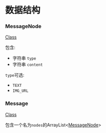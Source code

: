 # 数据结构

### MessageNode

[Class](../src/main/java/top/catium/csp/game/message/MessageNode.java)

包含:
+ 字符串 `type`
+ 字符串 `content`

`type`可选:
+ `TEXT`
+ `IMG_URL`

### Message

[Class](../src/main/java/top/catium/csp/game/message/Message.java)

包含一个名为`nodes`的ArrayList<[MessageNode](#messagenode)>